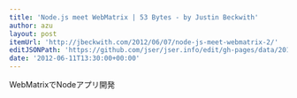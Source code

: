 ```yaml
---
title: 'Node.js meet WebMatrix | 53 Bytes - by Justin Beckwith'
author: azu
layout: post
itemUrl: 'http://jbeckwith.com/2012/06/07/node-js-meet-webmatrix-2/'
editJSONPath: 'https://github.com/jser/jser.info/edit/gh-pages/data/2012/06/index.json'
date: '2012-06-11T13:30:00+00:00'
---
```

WebMatrixでNodeアプリ開発
